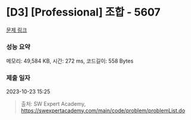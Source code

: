 # [D3] [Professional] 조합 - 5607 

[문제 링크](https://swexpertacademy.com/main/code/problem/problemDetail.do?contestProbId=AWXGKdbqczEDFAUo) 

### 성능 요약

메모리: 49,584 KB, 시간: 272 ms, 코드길이: 558 Bytes

### 제출 일자

2023-10-23 15:25



> 출처: SW Expert Academy, https://swexpertacademy.com/main/code/problem/problemList.do